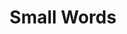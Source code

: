 ---
title: Small Words
layout: revealjs-vocabulary
category: warm-up
script: 
- and
- but
- by
- from
- to
- for
- with
- without
- of
- now
- then
- soon
- later
---